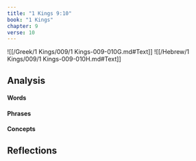 ```yaml
---
title: "1 Kings 9:10"
book: "1 Kings"
chapter: 9
verse: 10
---
```

![[/Greek/1 Kings/009/1 Kings-009-010G.md#Text]]
![[/Hebrew/1 Kings/009/1 Kings-009-010H.md#Text]]

## Analysis

#### Words

#### Phrases

#### Concepts

## Reflections
